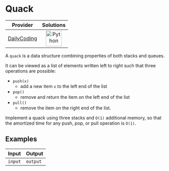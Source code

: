 # Quack

<!-- INFO TABLE BEGIN -->

| Provider                                              | Solutions                                                                                                                                        |
| :---------------------------------------------------: | :----------------------------------------------------------------------------------------------------------------------------------------------: |
| [DailyCoding](../../../docs/providers/DailyCoding.md) | [<img src="https://res.cloudinary.com/rascaltwo/image/upload/v1631924087/python_xzdlti.svg" alt="Python" title="Python" width="50" />](solve.py) |

<!-- INFO TABLE END -->

A `quack` is a data structure combining properties of both stacks and queues.

It can be viewed as a list of elements written left to right such that three operations are possible:

- `push(x)`
  - add a new item `x` to the left end of the list
- `pop()`
  - remove and return the item on the left end of the list
- `pull()`
  - remove the item on the right end of the list.

Implement a quack using three stacks and `O(1)` additional memory, so that the amortized time for any push, pop, or pull operation is `O(1)`.

## Examples

| Input   | Output   |
| ------- | -------- |
| `input` | `output` |

